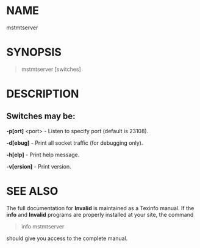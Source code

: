 
# NAME

mstmtserver 

# SYNOPSIS

> mstmtserver \[switches\]

# DESCRIPTION

## Switches may be:

**-p\[ort\]** \<port\> - Listen to specify port (default is 23108).

**-d\[ebug\]** - Print all socket traffic (for debugging only).

**-h\[elp\]** - Print help message.

**-v\[ersion\]** - Print version.

# SEE ALSO

The full documentation for **Invalid** is maintained as a Texinfo
manual. If the **info** and **Invalid** programs are properly installed
at your site, the command

> info mstmtserver

should give you access to the complete manual.

